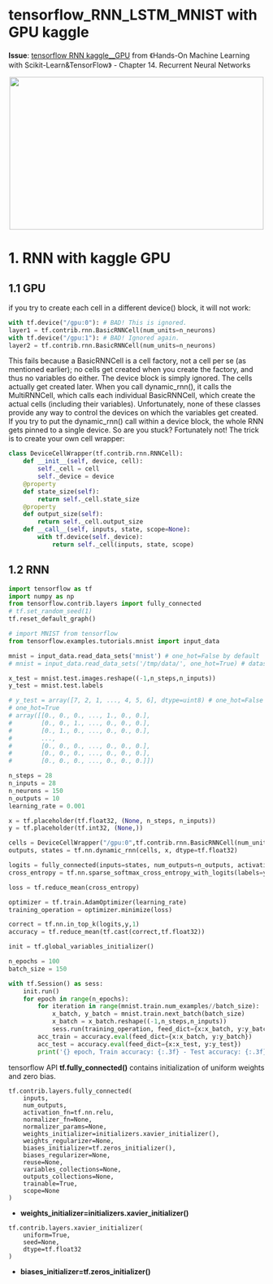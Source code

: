 # tensorflow_RNN_LSTM_MNIST with GPU kaggle

**Issue**: [tensorflow RNN kaggle__GPU](https://github.com/davidkorea/NLP_201811/issues/6) from 《Hands-On Machine Learning with Scikit-Learn&TensorFlow》 -  Chapter 14. Recurrent Neural Networks

<p align="center">
    <img src="https://i.loli.net/2019/01/06/5c31bee02bce4.png" width="500" height="300">
</p>

# 1. RNN with kaggle GPU
## 1.1 GPU
if you try to create each cell in a different
device() block, it will not work:
```python
with tf.device("/gpu:0"): # BAD! This is ignored.
layer1 = tf.contrib.rnn.BasicRNNCell(num_units=n_neurons)
with tf.device("/gpu:1"): # BAD! Ignored again.
layer2 = tf.contrib.rnn.BasicRNNCell(num_units=n_neurons)
```
This fails because a BasicRNNCell is a cell factory, not a cell per se (as mentioned earlier); no cells get
created when you create the factory, and thus no variables do either. The device block is simply ignored.
The cells actually get created later. When you call dynamic_rnn(), it calls the MultiRNNCell, which
calls each individual BasicRNNCell, which create the actual cells (including their variables).
Unfortunately, none of these classes provide any way to control the devices on which the variables get
created. If you try to put the dynamic_rnn() call within a device block, the whole RNN gets pinned to a
single device. So are you stuck? Fortunately not! The trick is to create your own cell wrapper:

```python
class DeviceCellWrapper(tf.contrib.rnn.RNNCell):
    def __init__(self, device, cell):
        self._cell = cell
        self._device = device
    @property
    def state_size(self):
        return self._cell.state_size
    @property
    def output_size(self):
        return self._cell.output_size
    def __call__(self, inputs, state, scope=None):
        with tf.device(self._device):
            return self._cell(inputs, state, scope)
```
## 1.2 RNN
```python
import tensorflow as tf
import numpy as np
from tensorflow.contrib.layers import fully_connected
# tf.set_random_seed(1)
tf.reset_default_graph()
```

```python
# import MNIST from tensorflow
from tensorflow.examples.tutorials.mnist import input_data

mnist = input_data.read_data_sets('mnist') # one_hot=False by default
# mnist = input_data.read_data_sets('/tmp/data/', one_hot=True) # dataset save path, 

x_test = mnist.test.images.reshape((-1,n_steps,n_inputs))
y_test = mnist.test.labels

# y_test = array([7, 2, 1, ..., 4, 5, 6], dtype=uint8) # one_hot=False
# one_hot=True
# array([[0., 0., 0., ..., 1., 0., 0.],
#        [0., 0., 1., ..., 0., 0., 0.],
#        [0., 1., 0., ..., 0., 0., 0.],
#        ...,
#        [0., 0., 0., ..., 0., 0., 0.],
#        [0., 0., 0., ..., 0., 0., 0.],
#        [0., 0., 0., ..., 0., 0., 0.]])
```

```python
n_steps = 28
n_inputs = 28
n_neurons = 150
n_outputs = 10
learning_rate = 0.001
```
```python
x = tf.placeholder(tf.float32, (None, n_steps, n_inputs))
y = tf.placeholder(tf.int32, (None,))

cells = DeviceCellWrapper("/gpu:0",tf.contrib.rnn.BasicRNNCell(num_units=n_neurons)) # GPU
outputs, states = tf.nn.dynamic_rnn(cells, x, dtype=tf.float32)

logits = fully_connected(inputs=states, num_outputs=n_outputs, activation_fn=None)
cross_entropy = tf.nn.sparse_softmax_cross_entropy_with_logits(labels=y, logits=logits)

loss = tf.reduce_mean(cross_entropy)

optimizer = tf.train.AdamOptimizer(learning_rate)
training_operation = optimizer.minimize(loss)

correct = tf.nn.in_top_k(logits,y,1)
accuracy = tf.reduce_mean(tf.cast(correct,tf.float32))

init = tf.global_variables_initializer()
```
```python
n_epochs = 100
batch_size = 150

with tf.Session() as sess:
    init.run()
    for epoch in range(n_epochs):
        for iteration in range(mnist.train.num_examples//batch_size):
            x_batch, y_batch = mnist.train.next_batch(batch_size)
            x_batch = x_batch.reshape((-1,n_steps,n_inputs))
            sess.run(training_operation, feed_dict={x:x_batch, y:y_batch})
        acc_train = accuracy.eval(feed_dict={x:x_batch, y:y_batch})
        acc_test = accuracy.eval(feed_dict={x:x_test, y:y_test})
        print('{} epoch, Train accuracy: {:.3f} - Test accuracy: {:.3f}'.format(epoch, acc_train, acc_test))
```

tensorflow API **tf.fully_connected()** 
contains initialization of uniform weights and zero bias.

```
tf.contrib.layers.fully_connected(
    inputs,
    num_outputs,
    activation_fn=tf.nn.relu,
    normalizer_fn=None,
    normalizer_params=None,
    weights_initializer=initializers.xavier_initializer(),
    weights_regularizer=None,
    biases_initializer=tf.zeros_initializer(),
    biases_regularizer=None,
    reuse=None,
    variables_collections=None,
    outputs_collections=None,
    trainable=True,
    scope=None
)
```
- **weights_initializer=initializers.xavier_initializer()**
```
tf.contrib.layers.xavier_initializer(
    uniform=True,
    seed=None,
    dtype=tf.float32
)
```
- **biases_initializer=tf.zeros_initializer()**

